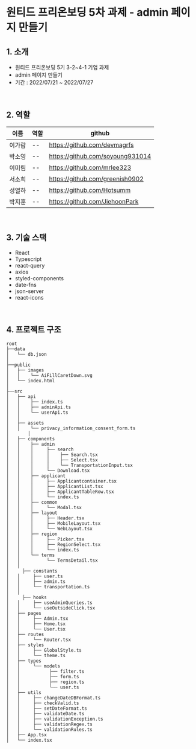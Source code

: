 # 원티드 프리온보딩 5차 과제 - admin 페이지 만들기

## 1. 소개

- 원티드 프리온보딩 5기 3-2~4-1 기업 과제
- admin 페이지 만들기
- 기간 : 2022/07/21 ~ 2022/07/27

<br>

## 2. 역할
|이름|역할|github|
|---|---|---|
|이가람|--|https://github.com/devmagrfs|
|박소영|--|https://github.com/soyoung931014|
|이미림|--|https://github.com/mrlee323|
|서소희|--|https://github.com/greenish0902|
|성열하|--|https://github.com/Hotsumm|
|박지훈|--|https://github.com/JiehoonPark|

<br>

## 3. 기술 스택
- React
- Typescript
- react-query
- axios
- styled-components
- date-fns
- json-server
- react-icons

<br>

## 4. 프로젝트 구조

```
root
├──data
│   └── db.json
│
├──public
│   ├── images
│   │    └── AiFillCaretDown.svg
│   └── index.html
│
├──src
│   ├── api
│   │    ├── index.ts
│   │    ├── adminApi.ts
│   │    └── userApi.ts
│   │
│   ├── assets
│   │    └── privacy_information_consent_form.ts
│		│
│   ├── components
│   │    ├── admin
│   │    │     ├── search
│   │    │     │    ├── Search.tsx
│   │    │     │    ├── Select.tsx
│   │    │     │    └── TransportationInput.tsx
│   │    │     └── Download.tsx
│   │    ├── applicant
│   │    │     ├── Applicantcontainer.tsx
│   │    │     ├── ApplicantList.tsx
│   │    │     ├── ApplicantTableRow.tsx
│   │    │     └── index.ts
│   │    ├── common
│   │    │     └── Modal.tsx
│   │    ├── layout
│   │    │     ├── Header.tsx
│   │    │     ├── MobileLayout.tsx
│   │    │     └── WebLayout.tsx
│   │    ├── region
│   │    │     ├── Picker.tsx
│   │    │     ├── RegionSelect.tsx
│   │    │     └── index.ts
│   │    └── terms
│   │          └── TermsDetail.tsx
│   │
│	  ├── constants
│   │     ├── user.ts
│   │     ├── admin.ts
│   │     └── transportation.ts
│   │
│	  ├── hooks
│   │     ├── useAdminQueries.ts
│   │     └── useOutsideClick.tsx
│   ├── pages
│   │     ├── Admin.tsx
│   │     ├── Home.tsx
│   │     └── User.tsx
│   ├── routes
│   │     └── Router.tsx
│   ├── styles
│   │     ├── GlobalStyle.ts
│   │     └── theme.ts
│   ├── types
│   │     └── models
│   │           ├── filter.ts
│   │           ├── form.ts
│   │           ├── region.ts
│   │           └── user.ts
│   ├── utils
│   │     ├── changeDateDBFormat.ts
│   │     ├── checkValid.ts
│   │     ├── setDateFormat.ts
│   │     ├── validateDate.ts
│   │     ├── validationException.ts
│   │     ├── validationRegex.ts
│   │     └── validationRules.ts
│   ├── App.tsx
│   └── index.tsx
```
